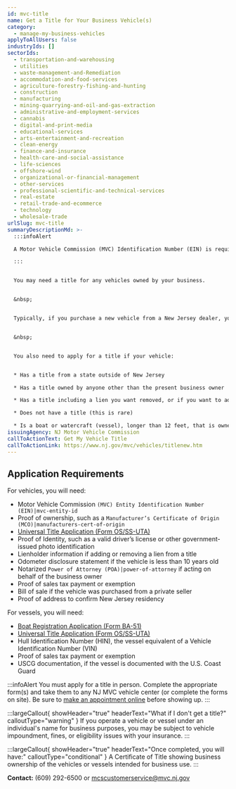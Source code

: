 ```yaml
---
id: mvc-title
name: Get a Title for Your Business Vehicle(s)
category:
  - manage-my-business-vehicles
applyToAllUsers: false
industryIds: []
sectorIds:
  - transportation-and-warehousing
  - utilities
  - waste-management-and-Remediation
  - accommodation-and-food-services
  - agriculture-forestry-fishing-and-hunting
  - construction
  - manufacturing
  - mining-quarrying-and-oil-and-gas-extraction
  - administrative-and-employment-services
  - cannabis
  - digital-and-print-media
  - educational-services
  - arts-entertainment-and-recreation
  - clean-energy
  - finance-and-insurance
  - health-care-and-social-assistance
  - life-sciences
  - offshore-wind
  - organizational-or-financial-management
  - other-services
  - professional-scientific-and-technical-services
  - real-estate
  - retail-trade-and-ecommerce
  - technology
  - wholesale-trade
urlSlug: mvc-title
summaryDescriptionMd: >-
  :::infoAlert

  A Motor Vehicle Commission (MVC) Identification Number (EIN) is required before applying for or changing a vehicle title

  :::


  You may need a title for any vehicles owned by your business.


  &nbsp;


  Typically, if you purchase a new vehicle from a New Jersey dealer, you will get a title as part of the sales process. If you opt out of this, you as the buyer are responsible for completing this process **within ten days of the vehicle’s purchase.**


  &nbsp;


  You also need to apply for a title if your vehicle:


  * Has a title from a state outside of New Jersey

  * Has a title owned by anyone other than the present business owner

  * Has a title including a lien you want removed, or if you want to add a lien to the title

  * Does not have a title (this is rare)

  * Is a boat or watercraft (vessel), longer than 12 feet, that is owned by someone other than the intended business owner
issuingAgency: NJ Motor Vehicle Commission
callToActionText: Get My Vehicle Title
callToActionLink: https://www.nj.gov/mvc/vehicles/titlenew.htm
---
```


## Application Requirements

For vehicles, you will need:

- Motor Vehicle Commission `(MVC) Entity Identification Number (EIN)|mvc-entity-id`
- Proof of ownership, such as a `Manufacturer’s Certificate of Origin (MCO)|manufacturers-cert-of-origin`
- [Universal Title Application (Form OS/SS-UTA)](https://www.nj.gov/mvc/pdf/vehicles/OS-SS-UTA.pdf)
- Proof of Identity, such as a valid driver’s license or other government-issued photo identification
- Lienholder information if adding or removing a lien from a title
- Odometer disclosure statement if the vehicle is less than 10 years old
- Notarized `Power of Attorney (POA)|power-of-attorney` if acting on behalf of the business owner
- Proof of sales tax payment or exemption
- Bill of sale if the vehicle was purchased from a private seller
- Proof of address to confirm New Jersey residency

For vessels, you will need:

- [Boat Registration Application (Form BA-51)](https://www.nj.gov/mvc/pdf/vehicles/BA-51.pdf)
- [Universal Title Application (Form OS/SS-UTA)](https://www.nj.gov/mvc/pdf/vehicles/OS-SS-UTA.pdf)
- Hull Identification Number (HIN), the vessel equivalent of a Vehicle Identification Number (VIN)
- Proof of sales tax payment or exemption
- USCG documentation, if the vessel is documented with the U.S. Coast Guard

:::infoAlert
You must apply for a title in person. Complete the appropriate form(s) and take them to any NJ MVC vehicle center (or complete the forms on site). Be sure to [make an appointment online](https://telegov.njportal.com/njmvc/AppointmentWizard/8) before showing up.
:::

:::largeCallout{ showHeader="true" headerText="What if I don't get a title?" calloutType="warning" }
If you operate a vehicle or vessel under an individual's name for business purposes, you may be subject to vehicle impoundment, fines, or eligibility issues with your insurance.
:::

:::largeCallout{ showHeader="true" headerText="Once completed, you will have:" calloutType="conditional" }
A Certificate of Title showing business ownership of the vehicles or vessels intended for business use.
:::

**Contact:** (609) 292-6500 or mcscustomerservice@mvc.nj.gov

